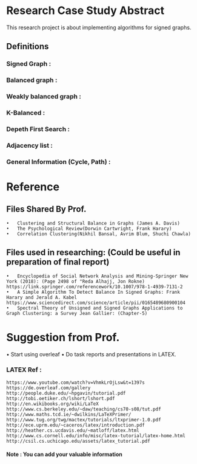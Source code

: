 # Research Case Study Abstract 
This research project is about implementing algorithms for signed graphs. 

## Definitions 
### Signed Graph : 
### Balanced graph :
### Weakly balanced graph : 
### K-Balanced : 
### Depeth First Search :
### Adjacency list : 
### General Information (Cycle, Path) : 

# Reference 
## Files Shared By Prof.  
	•	Clustering and Structural Balance in Graphs (James A. Davis)
	•	The Psychological Review(Dorwin Cartwright, Frank Harary) 
	•	Correlation Clustering(Nikhil Bansal, Avrim Blum, Shuchi Chawla)

## Files used in researching: (Could be useful in preparation of final report)
	•	Encyclopedia of Social Network Analysis and Mining-Springer New York (2018): (Page 2498 of "Reda Alhajj, Jon Rokne) 
    https://link.springer.com/referencework/10.1007/978-1-4939-7131-2
	•	A Simple Algorithm To Detect Balance In Signed Graphs: Frank Harary and Jerald A. Kabel
    https://www.sciencedirect.com/science/article/pii/0165489680900104
	•	Spectral Theory of Unsigned and Signed Graphs Applications to Graph Clustering: a Survey Jean Gallier: (Chapter-5)

 # Suggestion from Prof. 
   • Start using overleaf
   • Do task reports and presentations in LATEX.
   ### LATEX Ref : 
    https://www.youtube.com/watch?v=VhmkLrOjLsw&t=1397s
    https://de.overleaf.com/gallery
    http://people.duke.edu/~hpgavin/tutorial.pdf
    http://tobi.oetiker.ch/lshort/lshort.pdf
    http://en.wikibooks.org/wiki/LaTeX
    http://www.cs.berkeley.edu/~daw/teaching/cs70-s08/tut.pdf
    http://www.maths.tcd.ie/~dwilkins/LaTeXPrimer/
    http://www.tug.org/twg/mactex/tutorials/ltxprimer-1.0.pdf
    http://ece.uprm.edu/~caceros/latex/introduction.pdf
    http://heather.cs.ucdavis.edu/~matloff/latex.html
    http://www.cs.cornell.edu/info/misc/latex-tutorial/latex-home.html
    http://csil.cs.uchicago.edu/assets/latex_tutorial.pdf




#### Note : You can add your valuable information
